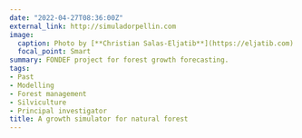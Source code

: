 ```yaml
---
date: "2022-04-27T08:36:00Z"
external_link: http://simuladorpellin.com
image:
  caption: Photo by [**Christian Salas-Eljatib**](https://eljatib.com)
  focal_point: Smart
summary: FONDEF project for forest growth forecasting.
tags:
- Past
- Modelling
- Forest management
- Silviculture
- Principal investigator
title: A growth simulator for natural forest
---
```


<!--- 
(see details here `http://simuladorpellin.com`)
-->